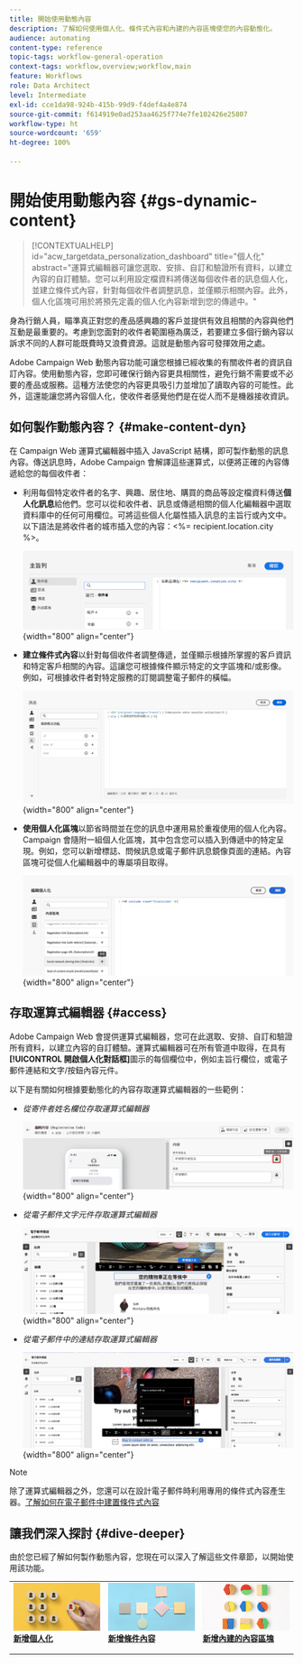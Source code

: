 ```yaml
---
title: 開始使用動態內容
description: 了解如何使用個人化、條件式內容和內建的內容區塊使您的內容動態化。
audience: automating
content-type: reference
topic-tags: workflow-general-operation
context-tags: workflow,overview;workflow,main
feature: Workflows
role: Data Architect
level: Intermediate
exl-id: cce1da98-924b-415b-99d9-f4def4a4e874
source-git-commit: f614919e0ad253aa4625f774e7fe102426e25807
workflow-type: ht
source-wordcount: '659'
ht-degree: 100%

---
```


# 開始使用動態內容 {#gs-dynamic-content}

>[!CONTEXTUALHELP]
>id="acw_targetdata_personalization_dashboard"
>title="個人化"
>abstract="運算式編輯器可讓您選取、安排、自訂和驗證所有資料，以建立內容的自訂體驗。您可以利用設定檔資料將傳送每個收件者的訊息個人化，並建立條件式內容，針對每個收件者調整訊息，並僅顯示相關內容。此外，個人化區塊可用於將預先定義的個人化內容新增到您的傳遞中。"

身為行銷人員，瞄準真正對您的產品感興趣的客戶並提供有效且相關的內容與他們互動是最重要的。考慮到您面對的收件者範圍極為廣泛，若要建立多個行銷內容以訴求不同的人群可能既費時又浪費資源。這就是動態內容可發揮效用之處。

Adobe Campaign Web 動態內容功能可讓您根據已經收集的有關收件者的資訊自訂內容。使用動態內容，您即可確保行銷內容更具相關性，避免行銷不需要或不必要的產品或服務。這種方法使您的內容更具吸引力並增加了讀取內容的可能性。此外，這還能讓您將內容個人化，使收件者感覺他們是在從人而不是機器接收資訊。

## 如何製作動態內容？  {#make-content-dyn}

在 Campaign Web 運算式編輯器中插入 JavaScript 結構，即可製作動態的訊息內容。傳送訊息時，Adobe Campaign 會解譯這些運算式，以便將正確的內容傳遞給您的每個收件者：

* 利用每個特定收件者的名字、興趣、居住地、購買的商品等設定檔資料傳送&#x200B;**個人化訊息**&#x200B;給他們。您可以從和收件者、訊息或傳遞相關的個人化編輯器中選取資料庫中的任何可用欄位。可將這些個人化屬性插入訊息的主旨行或內文中。以下語法是將收件者的城市插入您的內容：&lt;%= recipient.location.city %>。

  ![](assets/perso-subject-line.png){width="800" align="center"}

* **建立條件式內容**&#x200B;以針對每個收件者調整傳遞，並僅顯示根據所掌握的客戶資訊和特定客戶相關的內容。這讓您可根據條件顯示特定的文字區塊和/或影像。例如，可根據收件者對特定服務的訂閱調整電子郵件的橫幅。

  ![](assets/condition-sample.png){width="800" align="center"}

* **使用個人化區塊**&#x200B;以節省時間並在您的訊息中運用易於重複使用的個人化內容。Campaign 會隨附一組個人化區塊，其中包含您可以插入到傳遞中的特定呈現。例如，您可以新增標誌、問候訊息或電子郵件訊息鏡像頁面的連結。內容區塊可從個人化編輯器中的專屬項目取得。

  ![](assets/content-blocks.png){width="800" align="center"}

## 存取運算式編輯器 {#access}

Adobe Campaign Web 會提供運算式編輯器，您可在此選取、安排、自訂和驗證所有資料，以建立內容的自訂體驗。運算式編輯器可在所有管道中取得，在具有&#x200B;**[!UICONTROL 開啟個人化對話框]**&#x200B;圖示的每個欄位中，例如主旨行欄位，或電子郵件連結和文字/按鈕內容元件。

以下是有關如何根據要動態化的內容存取運算式編輯器的一些範例：

* *從寄件者姓名欄位存取運算式編輯器*

  ![](assets/expression-editor-access.png){width="800" align="center"}

* *從電子郵件文字元件存取運算式編輯器*

  ![](assets/expression-editor-access-email.png){width="800" align="center"}

* *從電子郵件中的連結存取運算式編輯器*

  ![](assets/perso-link-insert-icon.png){width="800" align="center"}

>[!NOTE]
>
>除了運算式編輯器之外，您還可以在設計電子郵件時利用專用的條件式內容產生器。[了解如何在電子郵件中建置條件式內容](conditions.md)

## 讓我們深入探討 {#dive-deeper}

由於您已經了解如何製作動態內容，您現在可以深入了解這些文件章節，以開始使用該功能。

<table style="table-layout:fixed"><tr style="border: 0;">
<td>
<a href="personalize.md">
<img alt="將內容個人化" src="assets/do-not-localize/dynamic-personalization.jpg">
</a>
<div>
<a href="personalize.md"><strong>新增個人化</strong></a>
</div>
<p>
</td>
<td>
<a href="conditions.md">
<img alt="銷售機會" src="assets/do-not-localize/dynamic-conditional.jpg">
</a>
<div><a href="conditions.md"><strong>新增條件內容</strong>
</div>
<p>
</td>
<td>
<a href="content-blocks.md">
<img alt="不常使用" src="assets/do-not-localize/dynamic-content-blocks.jpg">
</a>
<div>
<a href="content-blocks.md"><strong>新增內建的內容區塊</strong></a>
</div>
<p></td>
</tr></table>

